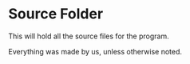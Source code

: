 # Source Folder

This will hold all the source files for the program.

Everything was made by us, unless otherwise noted.
